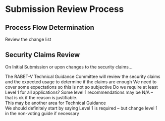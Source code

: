 # Submission Review Process

## Process Flow Determination
Review the change list

## Security Claims Review
On Initial Submission or upon changes to the security claims...

The RABET-V Technical Guidance Committee will review the security claims and the expected usage to determine if the claims are enough 
We need to cover some expectations so this is not so subjective 
Do we require at least Level 1 for all applications? Some level 1 recommendations may be N/A – that is ok if the reason is justifiable.  
This may be another area for Technical Guidance  
We should definitely start by saying Level 1 is required – but change level 1 in the non-voting guide if necessary 
